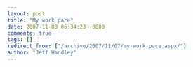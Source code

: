 ```yaml
---
layout: post
title: "My work pace"
date: 2007-11-08 06:34:23 -0800
comments: true
tags: []
redirect_from: ["/archive/2007/11/07/my-work-pace.aspx/"]
author: "Jeff Handley"
---
```


